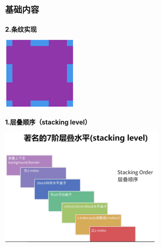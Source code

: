 <style lang="less">
.box{
    /* width:200px;
    height:200px;
    border:20px dashed #2196f3;
    background:#9c27b0;
    position:relative;
    background-clip:padding-box;
    background-repeat: repeat; */
    /* &:after{
        content:"";
        position:absolute;
         top:-20px;
        left:-20px;
        bottom:-20px;
        right:-20px;
        background:#996699;
        z-index:-1;
    } */
    /* a{
        color:red
    } */
}
</style>

# 基础内容

## 2.条纹实现

![alt text](image-1.png)

<div class="example">
<div class="box">
</div>

</div>

## 1.层叠顺序（stacking level）

![alt text](image.png)
